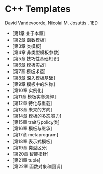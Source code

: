 # C++ Templates

David Vandevoorde, Nicolai M. Josuttis . 1ED

- [第1章 关于本章]
- [第2章 函数模板]
- [第3章 类模板]
- [第4章 非类型模板参数]
- [第5章 技巧性基础知识]
- [第6章 模板实战]
- [第7章 模板术语]
- [第8章 深入模板基础]
- [第9章 模板中的名称]
- [第10章 实例化]
- [第11章 模板实参演绎]
- [第12章 特化与重载]
- [第13章 未来的方向]
- [第14章 模板的多态威力]
- [第15章 trait与policy类]
- [第16章 模板与继承]
- [第17章 metaprogram]
- [第18章 表示式模板]
- [第19章 类型区分]
- [第20章 智能指针]
- [第21章 tuple]
- [第22章 函数对象和回调]